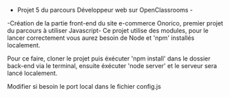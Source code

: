 - Projet 5 du parcours Développeur web sur OpenClassrooms -

-Création de la partie front-end du site e-commerce Onorico, premier projet du parcours à utiliser Javascript-
Ce projet utilise des modules, pour le lancer correctement vous aurez besoin de Node et 'npm' installés localement.

Pour ce faire, cloner le projet puis éxécuter 'npm install' dans le dossier back-end via le terminal,
ensuite éxécuter 'node server' et le serveur sera lancé localement.

Modifier si besoin le port local dans le fichier config.js
